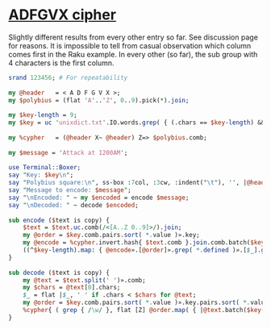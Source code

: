 [1]: https://rosettacode.org/wiki/ADFGVX_cipher

# [ADFGVX cipher][1]

Slightly different results from every other entry so far. See discussion page for reasons. It is impossible to tell from casual observation which column comes first in the Raku example. In every other (so far), the sub group with 4 characters is the first column.

```perl
srand 123456; # For repeatability
 
my @header   = < A D F G V X >;
my $polybius = (flat 'A'..'Z', 0..9).pick(*).join;
 
my $key-length = 9;
my $key = uc 'unixdict.txt'.IO.words.grep( { (.chars == $key-length) && (+.comb.Set == +.comb) } ).roll;
 
my %cypher   = (@header X~ @header) Z=> $polybius.comb;
 
my $message = 'Attack at 1200AM';
 
use Terminal::Boxer;
say "Key: $key\n";
say "Polybius square:\n", ss-box :7col, :3cw, :indent("\t"), '', |@header, |(@header Z $polybius.comb.batch: 6);
say "Message to encode: $message";
say "\nEncoded: " ~ my $encoded = encode $message;
say "\nDecoded: " ~ decode $encoded;
 
sub encode ($text is copy) {
    $text = $text.uc.comb(/<[A..Z 0..9]>/).join;
    my @order = $key.comb.pairs.sort( *.value )».key;
    my @encode = %cypher.invert.hash{ $text.comb }.join.comb.batch($key-length).map: { [$_] };
    ((^$key-length).map: { @encode».[@order]».grep( *.defined )».[$_].grep( *.defined ).join }).Str;
}
 
sub decode ($text is copy) {
    my @text = $text.split(' ')».comb;
    my $chars = @text[0].chars;
    $_ = flat |$_, ' ' if .chars < $chars for @text;
    my @order = $key.comb.pairs.sort( *.value )».key.pairs.sort( *.value )».key;
    %cypher{ ( grep { /\w/ }, flat [Z] @order.map( { |@text.batch($key-length)».[$_] } ) ).batch(2)».join }.join;
}
```
